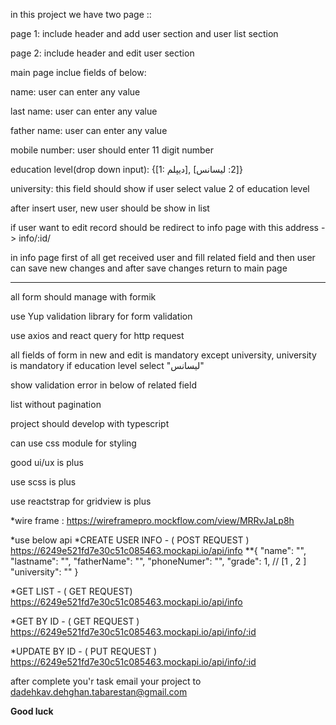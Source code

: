 in this project we have two page :: 

page 1: include header and add user section and user list section

page 2: include header and edit user section

 main page inclue fields of below:
 
 name: user can enter any value
 
 last name: user can enter any value
 
 father name: user can enter any value
 
 mobile number: user should enter 11 digit number 
 
 education level(drop down input): {[1: دیپلم], [2: لیسانس]}
 
 university: this field should show if user select value 2 of education level

after insert user, new user should be show in list

if user want to edit record should be redirect to info page with this address -> info/:id/

in info page first of all get received user and fill related field and then user can save new changes and after save changes return to main page

-----------------------------------------------------------------------------------------------------------------------------------------------------
all form should manage with formik

use Yup validation library for form validation

use axios and react query for http request

all fields of form in new and edit is mandatory except university, university is mandatory if education level select "لیسانس"

show validation error in below of related field

list without pagination

project should develop with typescript

can use css module for styling


good ui/ux is plus

use scss is plus

use reactstrap for gridview is plus




*wire frame : https://wireframepro.mockflow.com/view/MRRvJaLp8h

*use below api
  *CREATE USER INFO - ( POST REQUEST ) https://6249e521fd7e30c51c085463.mockapi.io/api/info
    **{ "name": "", "lastname": "", "fatherName": "", "phoneNumer": "", "grade": 1, // [1 , 2 ] "university": "" }

  *GET LIST - ( GET REQUEST) https://6249e521fd7e30c51c085463.mockapi.io/api/info

  *GET BY ID - ( GET REQUEST ) https://6249e521fd7e30c51c085463.mockapi.io/api/info/:id

  *UPDATE BY ID - ( PUT REQUEST ) https://6249e521fd7e30c51c085463.mockapi.io/api/info/:id
  
  
after complete you'r task email your project to dadehkav.dehghan.tabarestan@gmail.com

**Good luck**
